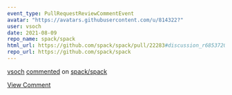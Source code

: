 ```yaml
---
event_type: PullRequestReviewCommentEvent
avatar: "https://avatars.githubusercontent.com/u/814322?"
user: vsoch
date: 2021-08-09
repo_name: spack/spack
html_url: https://github.com/spack/spack/pull/22283#discussion_r685372055
repo_url: https://github.com/spack/spack
---
```


<a href='https://github.com/vsoch' target='_blank'>vsoch</a> <a href='https://github.com/spack/spack/pull/22283#discussion_r685372055' target='_blank'>commented</a> on <a href='https://github.com/spack/spack' target='_blank'>spack/spack</a>

<a href='https://github.com/spack/spack/pull/22283#discussion_r685372055' target='_blank'>View Comment</a>